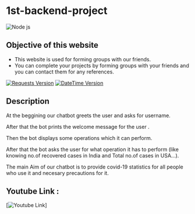 # 1st-backend-project
![Node js](https://assets.skyfilabs.com/images/blog/web-scrapping-using-node-js.webp)
## Objective of this website
 * This website is used for forming groups with our friends.
 * You can complete your projects by forming groups with your friends and you can contact them for any references.

[![Requests Version](https://img.shields.io/badge/requests-2.24.0-orange)](https://pypi.org/project/requests/)
[![DateTime Version](https://img.shields.io/badge/datetime-4.3-red)](https://pypi.org/project/datetime/)
## Description 

At the beggining our chatbot greets the user and asks for username. 

After that the bot prints the welcome message for the user  .

Then the bot displays some operations which it can perform.
	
After that the bot asks the user for what operation it has to perform (like knowing no.of recovered cases in India and Total no.of cases in USA...).

The main Aim of our chatbot is to provide covid-19 statistics for all people who use it and necesary precautions for it.
## Youtube Link :

[![Youtube Link](https://drive.google.com/file/d/1GrgSjDsiL8QydUr-aNiZXTg2y5Y0Wl3o/view?usp=sharing)]
